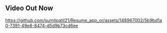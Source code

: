<h2>Video Out Now</h2>

https://github.com/sumitpatil21/Resume_app_or/assets/148967002/5b9bd1a0-7391-49e8-8474-d5d9b73cd6ee


